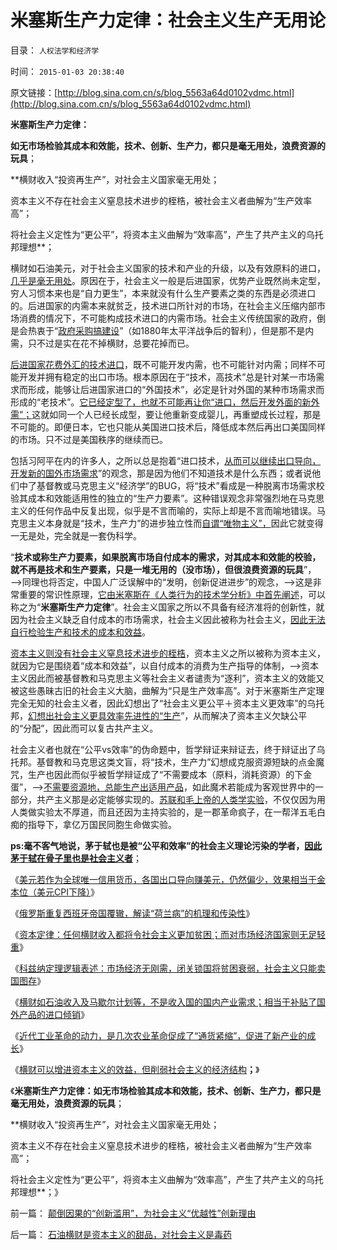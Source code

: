 # 米塞斯生产力定律：社会主义生产无用论

目录： `人权法学和经济学` 

时间： `2015-01-03 20:38:40` 

原文链接：[http://blog.sina.com.cn/s/blog_5563a64d0102vdmc.html](http://blog.sina.com.cn/s/blog_5563a64d0102vdmc.html)

**米塞斯生产力定律：**

**如无市场检验其成本和效能，技术、创新、生产力，都只是毫无用处，浪费资源的玩具**；

**横财收入“投资再生产”，对社会主义国家毫无用处；

资本主义不存在社会主义窒息技术进步的桎梏，被社会主义者曲解为“生产效率高”；

将社会主义定性为“更公平”，将资本主义曲解为“效率高”，产生了共产主义的乌托邦理想**；

横财如石油美元，对于社会主义国家的技术和产业的升级，以及有效原料的进口，[几乎是毫无用处](../../../2014/12/26/农业革命促成工业革命的欧洲史，通货紧缩推动现代化的经济进步.md)。原因在于，社会主义一般是后进国家，优势产业既然尚未定型，穷人习惯本来也是“自力更生”，本来就没有什么生产要素之类的东西是必须进口的。后进国家的内需本来就贫乏，技术进口所针对的市场，在社会主义压缩内部市场消费的情况下，不可能构成技术进口的内需市场。社会主义传统国家的政府，倒是会热衷于“[政府采购搞建设](../../../2008/8/25/价值守恒定律：交换决定价值，政府采购与泡沫GDP.md)”（如1880年太平洋战争后的智利），但是那不是内需，只不过是实在花不掉横财，总要花掉而已。

[后进国家花费外汇的技术进口](../../../2009/2/17/有内需没垄断就会有先进技术.md)，既不可能开发内需，也不可能针对内需；同样不可能开发并拥有稳定的出口市场。根本原因在于“技术，高技术”总是针对某一市场需求而形成，能够让后进国家进口的“外国技术”，必定是针对外国的某种市场需求而形成的“老技术”。[它已经定型了，也就不可能再让你“进口，然后开发外面的新外需”；](../../../2009/2/17/外汇储备买不来先进技术.md)这就如同一个人已经长成型，要让他重新变成婴儿，再重塑成长过程，那是不可能的。即便日本，它也只能从美国进口技术后，降低成本然后再出口美国同样的市场。只不过是美国秩序的继续而已。

包括习阿平在内的许多人，之所以总是抱着“进口技术，[从而可以继续出口导向，开发新的国外市场需求](../../../2010/4/23/外国的需求是需求，自已的需求不是需求.md)”的观念，那是因为他们不知道技术是什么东西；或者说他们中了基督教或马克思主义“经济学”的BUG，将“技术”看成是一种脱离市场需求校验其成本和效能适用性的独立的“生产力要素”。这种错误观念非常强烈地在马克思主义的任何作品中反复出现，似乎是不言而喻的，实际上却是不言而喻地错误。马克思主义本身就是“技术，生产力”的进步独立性而[自谓“唯物主义”，](../../../2012/3/25/历史哲学指导下的精神错乱.md)因此它就变得一无是处，完全就是一套伪科学。

“**技术或称生产力要素，如果脱离市场自付成本的需求，对其成本和效能的校验，就不再是技术和生产要素，只是一堆无用的（没市场），但很浪费资源的玩具**”，——>同理也将否定，中国人广泛误解中的“发明，创新促进进步”的观念，——>这是非常重要的常识性原理，[它由米塞斯在《人类行为的技术学分析》中首先阐述](../../../2011/1/27/米塞斯《人类行为的经济学分析》的分析.md)，可以称之为“**米塞斯生产力定律**”。社会主义国家之所以不具备有经济准将的创新性，就因为社会主义缺乏自付成本的市场需求，社会主义因此被称为社会主义，[因此无法自行检验生产和技术的成本和效益](../../../2011/2/3/计划经济内核数学理性主义，米塞斯“社会主义不可运作”和兰格.md)。

[资本主义则没有社会主义窒息技术进步的桎梏](../../../2012/10/9/科学技术进步让资本主义更美好；让地狱更恐怖.md)，资本主义之所以被称为资本主义，就因为它是围绕着“成本和效益”，以自付成本的消费为生产指导的体制，——>资本主义因此而被基督教和马克思主义等社会主义者谴责为“逐利”，资本主义的效能又被这些愚昧古旧的社会主义大脑，曲解为“只是生产效率高”。对于米塞斯生产定理完全无知的社会主义者，因此幻想出了“社会主义更公平＋资本主义更效率”的乌托邦，[幻想出社会主义更具效率先进性的“生产](../../../2009/7/18/左派乌托邦理想重温着哈耶克走向劳役之路.md)”，从而解决了资本主义欠缺公平的“分配”，因此而可以复古共产主义。

社会主义者也就在“公平vs效率”的伪命题中，哲学辩证来辩证去，终于辩证出了乌托邦。基督教和马克思这类文盲，将“技术，生产力”幻想成克服资源短缺的点金魔咒，生产也因此而似乎被哲学辩证成了“不需要成本（原料，消耗资源）的下金蛋”，——>[不需要资源地，总能生产出适用产品](../../../2013/1/6/公有制必然灭亡的自然科学原理.md)，如此魔术若能成为客观世界中的一部分，共产主义那是必定能够实现的。[苏联和毛上帝的人类学实验](../../../2012/1/24/国民有否定主宰国民命运的权力吗？侵犯人权的信仰必定是理性主义.md)，不仅仅因为用人类做实验太不厚道，而且还因为主持实验的，是一郡革命疯子，在一帮洋五毛白痴的指导下，拿亿万国民同胞生命做实验。

**ps:毫不客气地说，茅于轼也是被“公平和效率”的社会主义理论污染的学者，[因此茅于轼在骨子里也是社会主义者](../../../2014/11/4/茅于轼不是真理的化身，没有道德可以攻讦的弱点.md)**；

《[美元若作为全球唯一信用货币，各国出口导向赚美元，仍然偏少，效果相当于金本位（美元CPI下降）](../../../2014/11/28/为什么只有美元凯恩斯主义成功，只有美国反周期调控成功？.md)》

《[俄罗斯重复西班牙帝国覆辙，解读“荷兰病”的机理和传染性](../../../2014/12/18/俄罗斯重蹈西班牙帝国覆辙，俄国“荷兰病”的机理和传染性.md)》

《[资本定律：任何横财收入都将令社会主义更加贫困；而对市场经济国家则无足轻重](../../../2014/12/20/资本定律：石油是魔鬼的排泄物，让社会主义国家更贫困.md)》

《[科兹纳定理逻辑表述：市场经济无刚需，闭关锁国将贫困衰弱，社会主义只能卖国图存](../../../2014/12/21/科兹纳定理：市场经济无刚需！刚需的社会主义总是灾难深重.md)》

《[横财如石油收入及马歇尔计划等，不是收入国的国内产业需求；相当于补贴了国外产品的进口倾销](../../../2014/12/23/横财收入为何在经济学上，一般是对本国产业的诅咒？.md)》

《[近代工业革命的动力，是几次农业革命促成了“通货紧缩”，促进了新产业的成长](../../../2014/12/26/国进民退的政策，颠覆了波旁王朝的合法性.md)》

《[横财可以增进资本主义的效益，但削弱社会主义的经济结构](../../../2014/12/28/石油横财是资本主义的甜品，对社会主义是毒药.md)**；**》

《**米塞斯生产力定律：如无市场检验其成本和效能，技术、创新、生产力，都只是毫无用处，浪费资源的玩具**；

**横财收入“投资再生产”，对社会主义国家毫无用处；

资本主义不存在社会主义窒息技术进步的桎梏，被社会主义者曲解为“生产效率高”；

将社会主义定性为“更公平”，将资本主义曲解为“效率高”，产生了共产主义的乌托邦理想**；》

前一篇： [颠倒因果的“创新滥用”，为社会主义“优越性”创新理由](../../../2015/1/28/颠倒因果的“创新滥用”，为社会主义“优越性”创新理由.md)

后一篇： [石油横财是资本主义的甜品，对社会主义是毒药](../../../2014/12/28/石油横财是资本主义的甜品，对社会主义是毒药.md)

